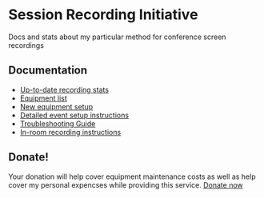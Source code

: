 # Session Recording Initiative
Docs and stats about my particular method for conference screen recordings

## Documentation
* [Up-to-date recording stats](https://drive.google.com/open?id=13EoEy6Y0funbLQSMRO9OmEgUtEAhd187QTUzNa63rAw)
* [Equipment list](https://github.com/kthull/session-recording/wiki/Equipment-List)
* [New equipment setup](https://github.com/kthull/session-recording/wiki/New-Equipment-Setup)
* [Detailed event setup instructions](https://github.com/kthull/session-recording/wiki/Setup-for-Events)
* [Troubleshooting Guide](https://github.com/kthull/session-recording/wiki/Troubleshooting-Guide)
* [In-room recording instructions](https://drive.google.com/open?id=1G3EPVAxVMK9t144PgwHiknKK3_mVMqZ_lQoM23Pn8XY)

## Donate!
Your donation will help cover equipment maintenance costs as well as help cover my personal expencses while providing this service. [Donate now](https://opencollective.com/drupal-recording-initiative)
